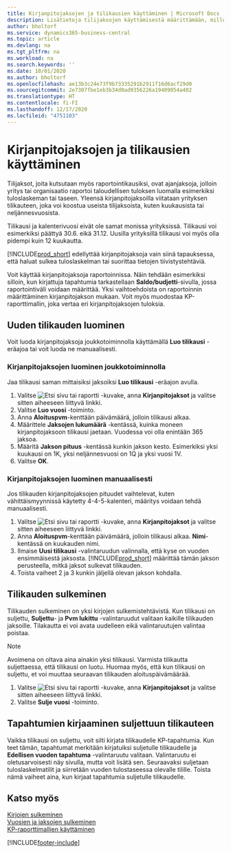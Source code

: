 ```yaml
---
title: Kirjanpitojaksojen ja tilikausien käyttäminen | Microsoft Docs
description: Lisätietoja tilijaksojen käyttämisestä määrittämään, milloin yrityksen taloudellinen tulos raportoidaan.
author: bholtorf
ms.service: dynamics365-business-central
ms.topic: article
ms.devlang: na
ms.tgt_pltfrm: na
ms.workload: na
ms.search.keywords: ''
ms.date: 10/01/2020
ms.author: bholtorf
ms.openlocfilehash: ae13b3c24e73f9b73335291b2911f16d6acf29d0
ms.sourcegitcommit: 2e7307fbe1eb3b34d0ad9356226a19409054a402
ms.translationtype: HT
ms.contentlocale: fi-FI
ms.lasthandoff: 12/17/2020
ms.locfileid: "4751103"
---
```

# <a name="working-with-accounting-periods-and-fiscal-years"></a>Kirjanpitojaksojen ja tilikausien käyttäminen

Tilijaksot, joita kutsutaan myös raportointikausiksi, ovat ajanjaksoja, jolloin yritys tai organisaatio raportoi taloudellisen tuloksen luomalla esimerkiksi tuloslaskeman tai taseen. Yleensä kirjanpitojaksoilla viitataan yrityksen tilikauteen, joka voi koostua useista tilijaksoista, kuten kuukausista tai neljännesvuosista.

Tilikausi ja kalenterivuosi eivät ole samat monissa yrityksissä. Tilikausi voi esimerkiksi päättyä 30.6. eikä 31.12. Uusilla yrityksillä tilikausi voi myös olla pidempi kuin 12 kuukautta.  

[!INCLUDE[prod_short](includes/prod_short.md)] edellyttää kirjanpitojaksoja vain siinä tapauksessa, että haluat sulkea tuloslaskelman tai suorittaa tietojen tiivistystehtäviä. 

Voit käyttää kirjanpitojaksoja raportoinnissa. Näin tehdään esimerkiksi silloin, kun kirjattuja tapahtumia tarkastellaan **Saldo/budjetti**-sivulla, jossa raportointiväli voidaan määrittää. Yksi vaihtoehdoista on raportoinnin määrittäminen kirjanpitojakson mukaan. Voit myös muodostaa KP-raporttimallin, joka vertaa eri kirjanpitojaksojen tuloksia.

## <a name="creating-a-new-fiscal-year"></a>Uuden tilikauden luominen

Voit luoda kirjanpitojaksoja joukkotoiminnolla käyttämällä **Luo tilikausi** -eräajoa tai voit luoda ne manuaalisesti.

### <a name="how-to-create-accounting-periods-in-bulk"></a>Kirjanpitojaksojen luominen joukkotoiminnolla

Jaa tilikausi saman mittaisiksi jaksoiksi **Luo tilikausi** -eräajon avulla.  

1. Valitse ![Etsi sivu tai raportti](media/ui-search/search_small.png "Etsi sivua tai raporttia -kuvake") -kuvake, anna **Kirjanpitojaksot** ja valitse sitten aiheeseen liittyvä linkki.  
2. Valitse **Luo vuosi** -toiminto.  <!--What about the Scheduling option? Should we mention that? There's also the Report Output Type field...-->
3. Anna **Aloituspvm**-kenttään päivämäärä, jolloin tilikausi alkaa.  
4. Määrittele **Jaksojen lukumäärä** -kentässä, kuinka moneen kirjanpitojaksoon tilikausi jaetaan. Vuodessa voi olla enintään 365 jaksoa.  
5. Määritä **Jakson pituus** -kentässä kunkin jakson kesto. Esimerkiksi yksi kuukausi on 1K, yksi neljännesvuosi on 1Q ja yksi vuosi 1V.  
6. Valitse **OK**.  

### <a name="how-to-create-accounting-periods-manually"></a>Kirjanpitojaksojen luominen manuaalisesti

Jos tilikauden kirjanpitojaksojen pituudet vaihtelevat, kuten vähittäismyynnissä käytetty 4-4-5-kalenteri, määritys voidaan tehdä manuaalisesti.  
  
1. Valitse ![Etsi sivu tai raportti](media/ui-search/search_small.png "Etsi sivua tai raporttia -kuvake") -kuvake, anna **Kirjanpitojaksot** ja valitse sitten aiheeseen liittyvä linkki.  
2. Anna **Aloituspvm**-kenttään päivämäärä, jolloin tilikausi alkaa. **Nimi**-kentässä on kuukauden nimi.  
3. Ilmaise **Uusi tilikausi** -valintaruudun valinnalla, että kyse on vuoden ensimmäisestä jaksosta. [!INCLUDE[prod_short](includes/prod_short.md)] määrittää tämän jakson perusteella, mitkä jaksot sulkevat tilikauden.
4. Toista vaiheet 2 ja 3 kunkin jäljellä olevan jakson kohdalla.  

## <a name="closing-a-fiscal-year"></a>Tilikauden sulkeminen

Tilikauden sulkeminen on yksi kirjojen sulkemistehtävistä. Kun tilikausi on suljettu, **Suljettu**- ja **Pvm lukittu** -valintaruudut valitaan kaikille tilikauden jaksoille. Tilakautta ei voi avata uudelleen eikä valintaruutujen valintaa poistaa.

> [!NOTE]  
> Avoimena on oltava aina ainakin yksi tilikausi. Varmista tilikautta suljettaessa, että tilikausi on luotu. Huomaa myös, että kun tilikausi on suljettu, et voi muuttaa seuraavan tilikauden aloituspäivämäärää.

1. Valitse ![Etsi sivu tai raportti](media/ui-search/search_small.png "Etsi sivua tai raporttia -kuvake") -kuvake, anna **Kirjanpitojaksot** ja valitse sitten aiheeseen liittyvä linkki.  
2. Valitse **Sulje vuosi** -toiminto.  

## <a name="posting-entries-to-a-closed-fiscal-year"></a>Tapahtumien kirjaaminen suljettuun tilikauteen

Vaikka tilikausi on suljettu, voit silti kirjata tilikaudelle KP-tapahtumia. Kun teet tämän, tapahtumat merkitään kirjatuiksi suljetulle tilikaudelle ja **Edellisen vuoden tapahtuma** -valintaruutu valitaan. Valintaruutu ei oletusarvoisesti näy sivulla, mutta voit lisätä sen. Seuraavaksi suljetaan tuloslaskelmatilit ja siirretään vuoden tulostaseessa olevalle tilille. Toista nämä vaiheet aina, kun kirjaat tapahtumia suljetulle tilikaudelle.

## <a name="see-also"></a>Katso myös

[Kirjojen sulkeminen](year-close-books.md)  
[Vuosien ja jaksojen sulkeminen](year-close-years-periods.md)  
[KP-raporttimallien käyttäminen](bi-how-work-account-schedule.md)  


[!INCLUDE[footer-include](includes/footer-banner.md)]